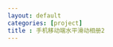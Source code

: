 ```yaml
---
layout: default
categories: [project]
title : 手机移动端水平滑动相册2
---
```


<link rel="stylesheet" href="lrtk.css" />
<script src="/javascripts/tk.islider.js"></script>


<div class="wrapper">
  <div class="sub-wrapper">
    <div class="scroller">
        <div id="iSlider-effect-wrapper">
            <div id="animation-effect" class="iSlider-effect"></div>
        </div>
    </div>
  </div>
</div>


<!-- 图片高度自适应 -->
<script type="text/javascript">
function preventDefault(ev) {
  ev.preventDefault()
}

document.addEventListener('touchmove', preventDefault, false)

function isScroller(el) {

  // 判断元素是否为 scroller
  return el.classList.contains('scroller')
}

document.body.addEventListener('touchmove', function (ev) {
  var target = ev.target

  // 在 scroller 上滑动，阻止事件冒泡，启用浏览器默认行为。
  if (isScroller(target)) {
    ev.stopPropagation()
  }
}, false)


var link = "/project/photowall/";
var imgList = [];
var content = [];
//imgList.push("http://tiankonguse.com/lab/cloudLink/baidupan.php?url=/1915453531/295002876.jpg");
//imgList.push("http://tiankonguse.com/lab/cloudLink/baidupan.php?url=/1915453531/301178483.jpg");
//imgList.push("http://tiankonguse.com/lab/cloudLink/baidupan.php?url=/1915453531/303276483.jpg");
//imgList.push("http://tiankonguse.com/lab/cloudLink/baidupan.php?url=/1915453531/305125988.jpg");
//imgList.push("http://tiankonguse.com/lab/cloudLink/baidupan.php?url=/1915453531/307156613.jpg");
//imgList.push("http://tiankonguse.com/lab/cloudLink/baidupan.php?url=/1915453531/308843132.jpg");
//imgList.push("http://tiankonguse.com/lab/cloudLink/baidupan.php?url=/1915453531/310617989.jpg");
//imgList.push("http://tiankonguse.com/lab/cloudLink/baidupan.php?url=/1915453531/312398589.jpg");

$.get("/data/islide_horizontally.json",function(d){
    for(var i in d){
        imgList.push(d[i].url);
    }
    $.each(imgList,function(index,value){
        content.push({
            "content" : value
        });  
    });
    var islider1 = new TK.iSlider({
        data: content,
        dom: document.getElementById("animation-effect"),
        duration: 3000,
        animateType: 'default',
        isAutoplay: true,
        isLooping: true,
        isVertical: false
    });
    islider1.bindMouse();
},"json");





tk.comment.isHaveComment = false;
if(tk.isMobile.any()){
    tk.ad.isLoadGoogleJs = false;
    tk.ad.isShowPageFoot = false;
    jQuery(window).load(function(){
	    var win_height = jQuery(window).height();
	    var img_height = win_height * 0.83;
	    var footer_height = win_height * 0.20;
	    jQuery('#animation-effect').css('height',img_height  + 'px');
	    
        var $footer = jQuery(".ad-page-footer");
        $footer.css({"position":"absolute", "left":"0px", "bottom":"0px", "width":"100%", "height": footer_height  + 'px'});
        tk.ad.loadGoogleJs(true);
        $footer.show();
	    tk.ad.showPageFoot("ad-page-footer","auto" ,true);
    });
}


</script>


